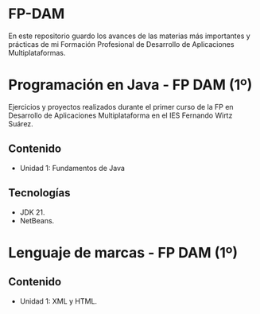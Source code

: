# FP-DAM
En este repositorio guardo los avances de las materias más importantes y  prácticas de mi Formación Profesional de Desarrollo de Aplicaciones Multiplataformas.

# Programación en Java - FP DAM (1º)
Ejercicios y proyectos realizados durante el primer curso de la FP en Desarrollo de Aplicaciones Multiplataforma en el IES Fernando Wirtz Suárez.

## Contenido
- Unidad 1: Fundamentos de Java

## Tecnologías
- JDK 21.
- NetBeans.

# Lenguaje de marcas - FP DAM (1º)

## Contenido
- Unidad 1: XML y HTML.
